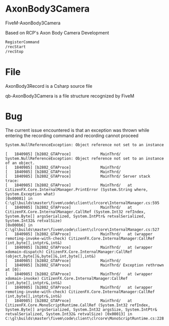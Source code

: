 # AxonBody3Camera
FiveM-AxonBody3Camera

Based on RCP's Axon Body Camera Development

```tex
RegisterCommand
/recStart
/recStop
```

# File

AxonBody3Record is a Csharp source file

qb-AxonBody3Camera is a file structure recognized by FiveM

# Bug

The current issue encountered is that an exception was thrown while entering the recording command and recording cannot proceed

```tex
System.NullReferenceException: Object reference not set to an instance of an object.
```

```log
[   1840985] [b2802_GTAProce]             MainThrd/ System.NullReferenceException: Object reference not set to an instance of an object. 
[   1840985] [b2802_GTAProce]             MainThrd/  
[   1840985] [b2802_GTAProce]             MainThrd/  
[   1840985] [b2802_GTAProce]             MainThrd/ Server stack trace:  
[   1840985] [b2802_GTAProce]             MainThrd/   at CitizenFX.Core.InternalManager.PrintError (System.String where, System.Exception what) 
[0x00081] in C:\gl\builds\master\fivem\code\client\clrcore\InternalManager.cs:595  
[   1840985] [b2802_GTAProce]             MainThrd/   at CitizenFX.Core.InternalManager.CallRef (System.Int32 refIndex, System.Byte[] argsSerialized, System.IntPtr& retvalSerialized, System.Int32& retvalSize) 
[0x000b6] in C:\gl\builds\master\fivem\code\client\clrcore\InternalManager.cs:527  
[   1840985] [b2802_GTAProce]             MainThrd/   at (wrapper remoting-invoke-with-check) CitizenFX.Core.InternalManager:CallRef (int,byte[],intptr&,int&) 
[   1840985] [b2802_GTAProce]             MainThrd/   at (wrapper xdomain-dispatch) CitizenFX.Core.InternalManager:CallRef (object,byte[]&,byte[]&,int,byte[],int&) 
[   1840985] [b2802_GTAProce]             MainThrd/  
[   1840985] [b2802_GTAProce]             MainThrd/ Exception rethrown at [0]:  
[   1840985] [b2802_GTAProce]             MainThrd/   at (wrapper xdomain-invoke) CitizenFX.Core.InternalManager:CallRef (int,byte[],intptr&,int&) 
[   1840985] [b2802_GTAProce]             MainThrd/   at (wrapper remoting-invoke-with-check) CitizenFX.Core.InternalManager:CallRef (int,byte[],intptr&,int&) 
[   1840985] [b2802_GTAProce]             MainThrd/   at CitizenFX.Core.MonoScriptRuntime.CallRef (System.Int32 refIndex, System.Byte[] argsSerialized, System.Int32 argsSize, System.IntPtr& retvalSerialized, System.Int32& retvalSize) [0x00013] in C:\gl\builds\master\fivem\code\client\clrcore\MonoScriptRuntime.cs:228
```



